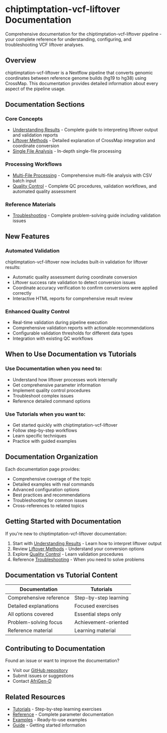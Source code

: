 # chiptimptation-vcf-liftover Documentation ​

Comprehensive documentation for the chiptimptation-vcf-liftover pipeline - your complete reference for understanding, configuring, and troubleshooting VCF liftover analyses.

## Overview ​

chiptimptation-vcf-liftover is a Nextflow pipeline that converts genomic coordinates between reference genome builds (hg19 to hg38) using CrossMap. This documentation provides detailed information about every aspect of the pipeline usage.

## Documentation Sections ​

### Core Concepts ​

- [Understanding Results](/docs/understanding-results) - Complete guide to interpreting liftover output and validation reports
- [Liftover Methods](/docs/liftover-methods) - Detailed explanation of CrossMap integration and coordinate conversion
- [Single File Analysis](/docs/single-file) - In-depth single-file processing

### Processing Workflows ​

- [Multi-File Processing](/docs/multi-file) - Comprehensive multi-file analysis with CSV batch input
- [Quality Control](/docs/quality-control) - Complete QC procedures, validation workflows, and automated quality assessment

### Reference Materials ​

- [Troubleshooting](/docs/troubleshooting) - Complete problem-solving guide including validation issues

## New Features ​

### Automated Validation ​

chiptimptation-vcf-liftover now includes built-in validation for liftover results:

- Automatic quality assessment during coordinate conversion
- Liftover success rate validation to detect conversion issues
- Coordinate accuracy verification to confirm conversions were applied correctly
- Interactive HTML reports for comprehensive result review

### Enhanced Quality Control ​

- Real-time validation during pipeline execution
- Comprehensive validation reports with actionable recommendations
- Configurable validation thresholds for different data types
- Integration with existing QC workflows

## When to Use Documentation vs Tutorials ​

### Use Documentation when you need to:

- Understand how liftover processes work internally
- Get comprehensive parameter information
- Implement quality control procedures
- Troubleshoot complex issues
- Reference detailed command options

### Use Tutorials when you want to:

- Get started quickly with chiptimptation-vcf-liftover
- Follow step-by-step workflows
- Learn specific techniques
- Practice with guided examples

## Documentation Organization ​

Each documentation page provides:

- Comprehensive coverage of the topic
- Detailed examples with real commands
- Advanced configuration options
- Best practices and recommendations
- Troubleshooting for common issues
- Cross-references to related topics

## Getting Started with Documentation ​

If you're new to chiptimptation-vcf-liftover documentation:

1. Start with [Understanding Results](/docs/understanding-results) - Learn how to interpret liftover output
2. Review [Liftover Methods](/docs/liftover-methods) - Understand your conversion options
3. Explore [Quality Control](/docs/quality-control) - Learn validation procedures
4. Reference [Troubleshooting](/docs/troubleshooting) - When you need to solve problems

## Documentation vs Tutorial Content ​

| Documentation | Tutorials |
|---------------|-----------|
| Comprehensive reference | Step-by-step learning |
| Detailed explanations | Focused exercises |
| All options covered | Essential steps only |
| Problem-solving focus | Achievement-oriented |
| Reference material | Learning material |

## Contributing to Documentation ​

Found an issue or want to improve the documentation?

- Visit our [GitHub repository](https://github.com/mamanambiya/chiptimptation-liftover)
- Submit issues or suggestions
- Contact [AfriGen-D](https://afrigen-d.org)

## Related Resources ​

- [Tutorials](/tutorials/) - Step-by-step learning exercises
- [Reference](/reference/) - Complete parameter documentation
- [Examples](/examples/) - Ready-to-use examples
- [Guide](/guide/) - Getting started information
